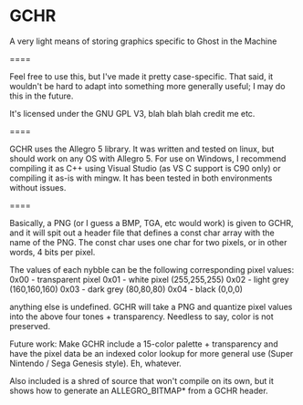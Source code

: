 GCHR
====

A very light means of storing graphics specific to Ghost in the Machine

====

Feel free to use this, but I've made it pretty case-specific. That said, it wouldn't be hard to adapt into something more generally useful; I may do this in the future. 

It's licensed under the GNU GPL V3, blah blah blah credit me etc. 


====

GCHR uses the Allegro 5 library. It was written and tested on linux, but should work on any OS with Allegro 5. 
For use on Windows, I recommend compiling it as C++ using Visual Studio (as VS C support is C90 only) or compiling it as-is with mingw. It has been tested in both environments without issues.

====

Basically, a PNG (or I guess a BMP, TGA, etc would work) is given to GCHR, and it will spit out a header file that defines a const char array with the name of the PNG. The const char uses one char for two pixels, or in other words, 4 bits per pixel. 

The values of each nybble can be the following corresponding pixel values:
0x00 - transparent pixel
0x01 - white pixel (255,255,255)
0x02 - light grey (160,160,160)
0x03 - dark grey (80,80,80)
0x04 - black (0,0,0)

anything else is undefined. GCHR will take a PNG and quantize pixel values into the above four tones + transparency. Needless to say, color is not preserved.

Future work: Make GCHR include a 15-color palette + transparency and have the pixel data be an indexed color lookup for more general use (Super Nintendo / Sega Genesis style). Eh, whatever.

Also included is a shred of source that won't compile on its own, but it shows how to generate an ALLEGRO_BITMAP* from a GCHR header.
